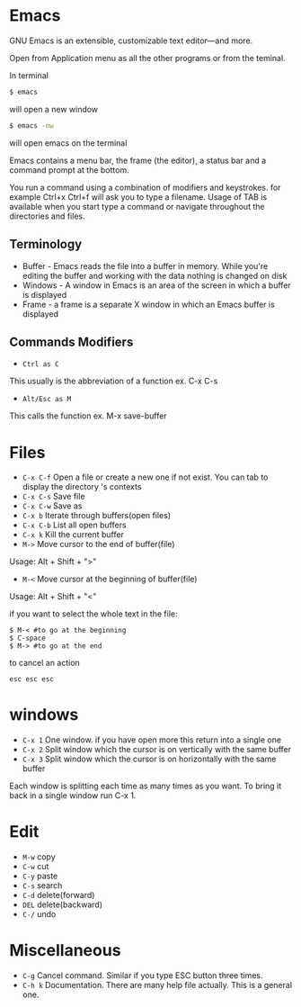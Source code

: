 # Emacs

GNU Emacs is an extensible, customizable text editor—and more.

Open from Application menu as all the other programs or from the teminal. 

In terminal
```bash
$ emacs
```

will open a new window

```bash
$ emacs -nw
```
will open emacs on the terminal

Emacs contains a menu bar, the frame (the editor), a status bar and a command prompt at the bottom.

You run a command using a combination of modifiers and keystrokes.
for example Ctrl+x Ctrl+f will ask you to type a filename. Usage of TAB
is available when you start type a command or navigate throughout the directories
and files.

## Terminology

* Buffer - 
Emacs reads the file into a buffer in memory. While you're editing the buffer and working with the data nothing is changed on disk
* Windows - 
A window in Emacs is an area of the screen in which a buffer is displayed
* Frame - 
a frame is a separate X window in which an Emacs buffer is displayed

## Commands Modifiers

* ```Ctrl as C```

This usually is the abbreviation of a function
ex. C-x C-s

* ```Alt/Esc as M```

This calls the function
ex. M-x save-buffer

# Files

* ```C-x C-f```         Open a file or create a new one if not exist.
                        You can tab to display the directory 's contexts
* ```C-x C-s```         Save file
* ```C-x C-w```         Save as
* ```C-x b```           Iterate through buffers(open files)
* ```C-x C-b```         List all open buffers
* ```C-x k```           Kill the current buffer
* ```M->```             Move cursor to the end of buffer(file)

Usage: Alt + Shift + ">"
* ```M-<```             Move cursor at the beginning of buffer(file)

Usage: Alt + Shift + "<"

if you want to select the whole text in the file:
```
$ M-< #to go at the beginning
$ C-space
$ M-> #to go at the end
```
to cancel an action
```
esc esc esc
```

# windows

* ```C-x 1```           One window. if you have open more this return into a single one
* ```C-x 2```           Split window which the cursor is on vertically with the same buffer
* ```C-x 3```           Split window which the cursor is on horizontally with the same buffer

Each window is splitting each time as many times as you want. To bring it back in a single
window run C-x 1.

# Edit

* ```M-w```             copy
* ```C-w```             cut
* ```C-y```             paste
* ```C-s```             search
* ```C-d```             delete(forward)
* ```DEL```             delete(backward)
* ```C-/```             undo

# Miscellaneous

* ```C-g```            Cancel command. Similar if you type ESC button three times.
* ```C-h k```          Documentation. There are many help file actually. This is a general one.